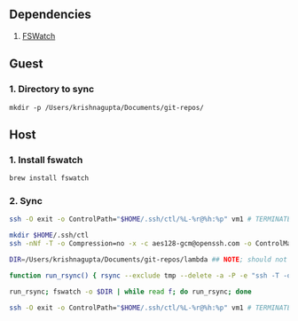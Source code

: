 
## Dependencies

1. [FSWatch](https://github.com/emcrisostomo/fswatch)

## Guest
### 1. Directory to sync
```mkdir -p /Users/krishnagupta/Documents/git-repos/```

## Host
### 1. Install fswatch
```sh
brew install fswatch
```

### 2. Sync
```sh
ssh -O exit -o ControlPath="$HOME/.ssh/ctl/%L-%r@%h:%p" vm1 # TERMINATE

mkdir $HOME/.ssh/ctl
ssh -nNf -T -o Compression=no -x -c aes128-gcm@openssh.com -o ControlMaster=auto -o ControlPath="$HOME/.ssh/ctl/%L-%r@%h:%p" vm1

DIR=/Users/krishnagupta/Documents/git-repos/lambda ## NOTE; should not end with slash '/'

function run_rsync() { rsync --exclude tmp --delete -a -P -e "ssh -T -o Compression=no -x -c aes256-gcm@openssh.com -o 'ControlPath=$HOME/.ssh/ctl/%L-%r@%h:%p' " $DIR/ vm1:$DIR } ;

run_rsync; fswatch -o $DIR | while read f; do run_rsync; done

ssh -O exit -o ControlPath="$HOME/.ssh/ctl/%L-%r@%h:%p" vm1 # TERMINATE
```
